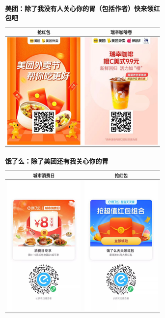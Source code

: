 ## 美团：除了我没有人关心你的胃（包括作者）快来领红包吧

|抢红包|瑞辛咖啡卷|
|---|---|
|![美团红包](./meituan-hongbao.jpg)|![美团瑞辛咖啡](./meituan-coffe.jpg)|


## 饿了么：除了美团还有我关心你的胃

|城市消费日|抢红包|
|---|---|
|![饿了么消费日](./elem-xiaofeiri.jpg)|![饿了么领红包](./elem-qianghongbao.jpg)|

